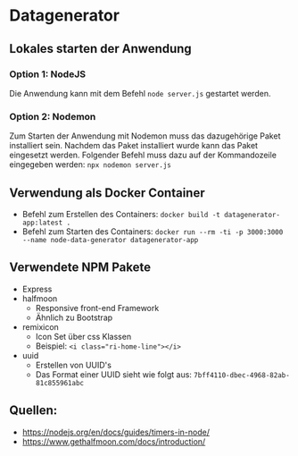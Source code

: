 # Datagenerator

## Lokales starten der Anwendung

### Option 1: NodeJS
Die Anwendung kann mit dem Befehl `node server.js` gestartet werden.

### Option 2: Nodemon
Zum Starten der Anwendung mit Nodemon muss das dazugehörige Paket installiert sein. 
Nachdem das Paket installiert wurde kann das Paket eingesetzt werden.
Folgender Befehl muss dazu auf der Kommandozeile eingegeben werden: `npx nodemon server.js`

## Verwendung als Docker Container

- Befehl zum Erstellen des Containers: `docker build -t datagenerator-app:latest .`
- Befehl zum Starten des Containers: `docker run --rm -ti -p 3000:3000 --name node-data-generator datagenerator-app`

## Verwendete NPM Pakete
- Express
- halfmoon
    - Responsive front-end Framework
    - Ähnlich zu Bootstrap
- remixicon
    - Icon Set über css Klassen
    - Beispiel: `<i class="ri-home-line"></i>`
- uuid
    -  Erstellen von UUID's
    -  Das Format einer UUID sieht wie folgt aus: `7bff4110-dbec-4968-82ab-81c855961abc`

## Quellen:
- https://nodejs.org/en/docs/guides/timers-in-node/
- https://www.gethalfmoon.com/docs/introduction/
